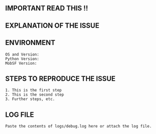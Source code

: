 <!-- ## IMPORTANT -->
<!-- Issues are ONLY for reporting BUGS. For support, feature requests, questions, queries, and discussions use our slack channel. Slack Channel: https://mobsf.slack.com/, Get Invitation: https://goo.gl/6cYU5a
-->
## IMPORTANT READ THIS !!

<!-- Reports without enough information will be closed without any response. -->

## EXPLANATION OF THE ISSUE

<!-- What happens, under which versions, under what conditions, when, and what were you expecting instead. -->

## ENVIRONMENT

```
OS and Version:
Python Version:
MobSF Version:
```


## STEPS TO REPRODUCE THE ISSUE

```
1. This is the first step
2. This is the second step
3. Further steps, etc.
```


## LOG FILE

```
Paste the contents of logs/debug.log here or attach the log file.
```

<!--
BEFORE POSTING YOUR ISSUE/BUG
- These comments won't show up when you submit the issue.
- GitHub issues ARE NOT FOR FEATURE REQUESTS, SUPPORT, DISCUSSIONS AND QUESTIONS! 
- If you have questions, use our slack channel. Request invitation here https://goo.gl/6cYU5a.
- Reproduce issue in the latest master and try to add as much detail as possible.
- Search this repository (top of the page) for the issue and it has not been fixed or reported already.
- Once you open a bug, you should also provide additional information if requested. 
- Failure to do so in 25 days will result in closure of the bug without further communication.
-->
